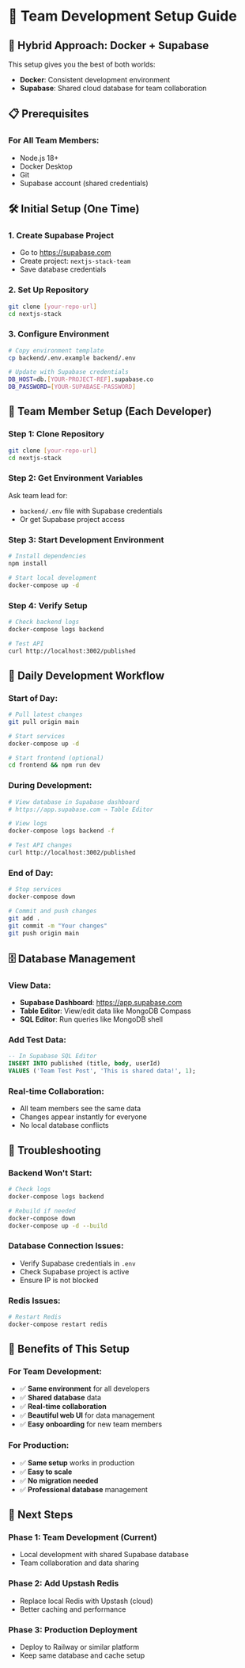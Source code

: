 # 🚀 Team Development Setup Guide

## 🎯 **Hybrid Approach: Docker + Supabase**

This setup gives you the best of both worlds:
- **Docker**: Consistent development environment
- **Supabase**: Shared cloud database for team collaboration

## 📋 **Prerequisites**

### **For All Team Members:**
- Node.js 18+
- Docker Desktop
- Git
- Supabase account (shared credentials)

## 🛠️ **Initial Setup (One Time)**

### **1. Create Supabase Project**
- Go to https://supabase.com
- Create project: `nextjs-stack-team`
- Save database credentials

### **2. Set Up Repository**
```bash
git clone [your-repo-url]
cd nextjs-stack
```

### **3. Configure Environment**
```bash
# Copy environment template
cp backend/.env.example backend/.env

# Update with Supabase credentials
DB_HOST=db.[YOUR-PROJECT-REF].supabase.co
DB_PASSWORD=[YOUR-SUPABASE-PASSWORD]
```

## 👥 **Team Member Setup (Each Developer)**

### **Step 1: Clone Repository**
```bash
git clone [your-repo-url]
cd nextjs-stack
```

### **Step 2: Get Environment Variables**
Ask team lead for:
- `backend/.env` file with Supabase credentials
- Or get Supabase project access

### **Step 3: Start Development Environment**
```bash
# Install dependencies
npm install

# Start local development
docker-compose up -d
```

### **Step 4: Verify Setup**
```bash
# Check backend logs
docker-compose logs backend

# Test API
curl http://localhost:3002/published
```

## 🎯 **Daily Development Workflow**

### **Start of Day:**
```bash
# Pull latest changes
git pull origin main

# Start services
docker-compose up -d

# Start frontend (optional)
cd frontend && npm run dev
```

### **During Development:**
```bash
# View database in Supabase dashboard
# https://app.supabase.com → Table Editor

# View logs
docker-compose logs backend -f

# Test API changes
curl http://localhost:3002/published
```

### **End of Day:**
```bash
# Stop services
docker-compose down

# Commit and push changes
git add .
git commit -m "Your changes"
git push origin main
```

## 🗄️ **Database Management**

### **View Data:**
- **Supabase Dashboard**: https://app.supabase.com
- **Table Editor**: View/edit data like MongoDB Compass
- **SQL Editor**: Run queries like MongoDB shell

### **Add Test Data:**
```sql
-- In Supabase SQL Editor
INSERT INTO published (title, body, userId) 
VALUES ('Team Test Post', 'This is shared data!', 1);
```

### **Real-time Collaboration:**
- All team members see the same data
- Changes appear instantly for everyone
- No local database conflicts

## 🔧 **Troubleshooting**

### **Backend Won't Start:**
```bash
# Check logs
docker-compose logs backend

# Rebuild if needed
docker-compose down
docker-compose up -d --build
```

### **Database Connection Issues:**
- Verify Supabase credentials in `.env`
- Check Supabase project is active
- Ensure IP is not blocked

### **Redis Issues:**
```bash
# Restart Redis
docker-compose restart redis
```

## 🎉 **Benefits of This Setup**

### **For Team Development:**
- ✅ **Same environment** for all developers
- ✅ **Shared database** data
- ✅ **Real-time collaboration**
- ✅ **Beautiful web UI** for data management
- ✅ **Easy onboarding** for new team members

### **For Production:**
- ✅ **Same setup** works in production
- ✅ **Easy to scale**
- ✅ **No migration needed**
- ✅ **Professional database** management

## 🚀 **Next Steps**

### **Phase 1: Team Development (Current)**
- Local development with shared Supabase database
- Team collaboration and data sharing

### **Phase 2: Add Upstash Redis**
- Replace local Redis with Upstash (cloud)
- Better caching and performance

### **Phase 3: Production Deployment**
- Deploy to Railway or similar platform
- Keep same database and cache setup
